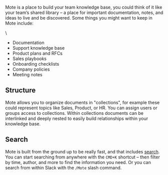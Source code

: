 Mote is a place to build your team knowledge base, you could think of it like your team’s shared library – a place for important documentation, notes, and ideas to live and be discovered. Some things you might want to keep in Mote include:

\

- Documentation
- Support knowledge base
- Product plans and RFCs
- Sales playbooks
- Onboarding checklists
- Company policies
- Meeting notes

## Structure

Mote allows you to organize documents in "collections", for example these could represent topics like Sales, Product, or HR. You can assign users or groups access to collections. Within collections documents can be interlinked and deeply nested to easily build relationships within your knowledge base.

## Search

Mote is built from the ground up to be really fast, and that includes [search](/search). You can start searching from anywhere with the `CMD+K` shortcut – then filter by time, author, and more to find the information you need. Or you can search from within Slack with the `/Mote` slash command.

